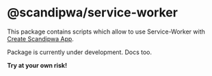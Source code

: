 # @scandipwa/service-worker

This package contains scripts which allow to use Service-Worker with [Create Scandipwa App](https://github.com/scandipwa/create-scandipwa-app).

Package is currently under development. Docs too.

**Try at your own risk!**